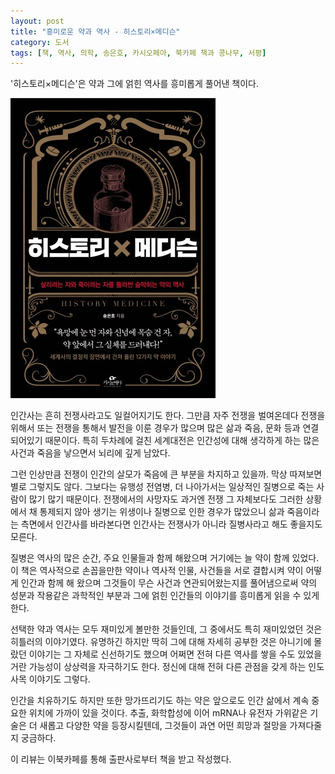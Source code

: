 ```yaml
---
layout: post
title: "흥미로운 약과 역사 - 히스토리×메디슨"
category: 도서
tags: [책, 역사, 의학, 송은호, 카시오페아, 북카페 책과 콩나무, 서평]
---
```


'히스토리×메디슨'은
약과 그에 얽힌 역사를 흥미롭게 풀어낸 책이다.

![표지](/images/history-x-medicine-book-h480.jpg)

인간사는 흔히 전쟁사라고도 일컬어지기도 한다.
그만큼 자주 전쟁을 벌여온데다
전쟁을 위해서 또는 전쟁을 통해서 발전을 이룬 경우가 많으며
많은 삶과 죽음, 문화 등과 연결되어있기 때문이다.
특히 두차례에 걸친 세계대전은 인간성에 대해 생각하게 하는 많은 사건과 죽음을 낳으면서 뇌리에 깊게 남았다.

그런 인상만큼 전쟁이 인간의 살모가 죽음에 큰 부분을 차지하고 있을까.
막상 따져보면 별로 그렇지도 않다.
그보다는 유행성 전염병, 더 나아가서는 일상적인 질병으로 죽는 사람이 많기 많기 때문이다.
전쟁에서의 사망자도 과거엔 전쟁 그 자체보다도 그러한 상황에서 채 통제되지 않아 생기는 위생이나 질병으로 인한 경우가 많았으니
삶과 죽음이라는 측면에서 인간사를 바라본다면
인간사는 전쟁사가 아니라 질병사라고 해도 좋을지도 모른다.

질병은 역사의 많은 순간, 주요 인물들과 함께 해왔으며 거기에는 늘 약이 함께 있었다.
이 책은 역사적으로 손꼽을만한 약이나 역사적 인물, 사건들을 서로 결합시켜
약이 어떻게 인간과 함께 해 왔으며
그것들이 무슨 사건과 연관되어왔는지를 풀어냄으로써
약의 성분과 작용같은 과학적인 부분과
그에 얽힌 인간들의 이야기를 흥미롭게 읽을 수 있게 한다.

선택한 약과 역사는 모두 재미있게 볼만한 것들인데,
그 중에서도 특히 재미있었던 것은 히틀러의 이야기였다.
유명하긴 하지만 딱히 그에 대해 자세히 공부한 것은 아니기에 몰랐던 이야기는 그 자체로 신선하기도 했으며
어쩌면 전혀 다른 역사를 쌓을 수도 있었을 거란 가능성이 상상력을 자극하기도 한다.
정신에 대해 전혀 다른 관점을 갖게 하는 인도사목 이야기도 그렇다.

인간을 치유하기도 하지만 또한 망가뜨리기도 하는 약은
앞으로도 인간 삶에서 계속 중요한 위치에 가까이 있을 것이다.
추출, 화학합성에 이어 mRNA나 유전자 가위같은 기술은 더 새롭고 다양한 약을 등장시킬텐데,
그것들이 과연 어떤 희망과 절망을 가져다줄지 궁금하다.



<div class="im im-info">
이 리뷰는 이북카페를 통해 출판사로부터 책을 받고 작성했다.
</div>
